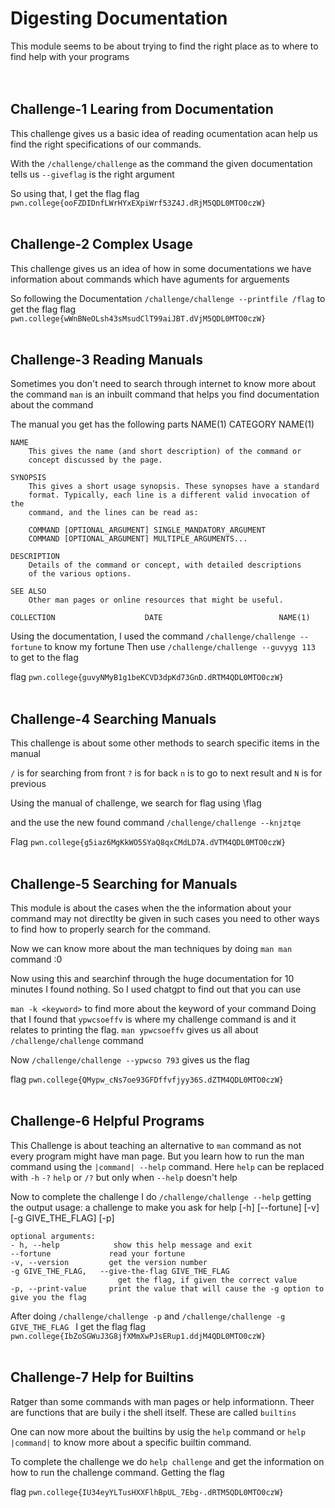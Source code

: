 # Digesting Documentation
This module seems to be about trying to find the right place as to where to find help with your programs
<br><br><br>

## Challenge-1 Learing from Documentation
This challenge gives us a basic idea of reading ocumentation acan help us find the right specifications of our commands.

With the `/challenge/challenge` as the command the given documentation tells us `--giveflag` is the right argument

So using that, I get the flag
flag `pwn.college{ooFZDIDnfLWrHYxEXpiWrf53Z4J.dRjM5QDL0MTO0czW}`
<br><br>

## Challenge-2 Complex Usage
This challenge gives us an idea of how in some documentations we have information about commands which have aguments for arguements

So following the Documentation
`/challenge/challenge --printfile /flag` to get the flag
flag `pwn.college{wWnBNeOLsh43sMsudClT99aiJBT.dVjM5QDL0MTO0czW}`
<br><br>

## Challenge-3 Reading Manuals
Sometimes you don't need to search through internet to know more about the command
`man` is an inbuilt command that helps you find documentation about the command

The manual you get has the following parts
    NAME(1)                           CATEGORY                          NAME(1)

    NAME
	    This gives the name (and short description) of the command or
        concept discussed by the page.

    SYNOPSIS
	    This gives a short usage synopsis. These synopses have a standard
        format. Typically, each line is a different valid invocation of the
        command, and the lines can be read as:

	    COMMAND [OPTIONAL_ARGUMENT] SINGLE_MANDATORY_ARGUMENT
	    COMMAND [OPTIONAL_ARGUMENT] MULTIPLE_ARGUMENTS...

    DESCRIPTION
	    Details of the command or concept, with detailed descriptions
        of the various options.

    SEE ALSO
	    Other man pages or online resources that might be useful.

    COLLECTION                    DATE                          NAME(1)

Using the documentation, I used the command `/challenge/challenge --fortune` to know my fortune
Then use `/challenge/challenge --guvyyg 113` to get to the flag

flag `pwn.college{guvyNMyB1g1beKCVD3dpKd73GnD.dRTM4QDL0MTO0czW}`
<br><br>

## Challenge-4 Searching Manuals
This challenge is about some other methods to search specific items in the manual

`/` is for searching from front `?` is for back
`n` is to go to next result and `N` is for previous

Using the manual of challenge, we search for flag using \flag

and the use the new found command
`/challenge/challenge --knjztqe`

Flag `pwn.college{g5iaz6MgKkWO5SYaQ8qxCMdLD7A.dVTM4QDL0MTO0czW}`
<br><br>

## Challenge-5 Searching for Manuals
This module is about the cases when the the  information about your command may not directlty be given in such cases you need to other ways to find how to properly search for the command.

Now we can know more about the man techniques by doing `man man` command
:0

 Now using this and searchinf through the huge documentation for 10 minutes I found nothing. So I used chatgpt to find out that you can use

`man -k <keyword>` to find more about the keyword of your command
Doing that I found that `ypwcsoeffv` is where my challenge command is and it relates to printing the flag. `man ypwcsoeffv` gives us all about `/challenge/challenge` command

Now `/challenge/challenge --ypwcso 793` gives us the flag

flag `pwn.college{QMypw_cNs7oe93GFDffvfjyy36S.dZTM4QDL0MTO0czW}`
<br><br>

## Challenge-6 Helpful Programs
This Challenge is about teaching an alternative to `man` command as not every program might have man page.
But you learn how to run the man command using the
` |command| --help ` command. 
Here `help` can be replaced with `-h` `-?` `help` or `/?` but only when `--help` doesn't help

Now to complete the challenge I do `/challenge/challenge --help` getting the output
    usage: a challenge to make you ask for help [-h] [--fortune] [-v]
                                            [-g GIVE_THE_FLAG] [-p]

    optional arguments:
    - h, --help            show this help message and exit
    --fortune             read your fortune
    -v, --version         get the version number
    -g GIVE_THE_FLAG,   --give-the-flag GIVE_THE_FLAG
                            get the flag, if given the correct value
    -p, --print-value     print the value that will cause the -g option to
    give you the flag

After doing `/challenge/challenge -p` and `/challenge/challenge -g GIVE_THE_FLAG ` I get the flag
flag `pwn.college{IbZoSGWuJ3G8jfXMmXwPJsERup1.ddjM4QDL0MTO0czW}`
<br><br>

## Challenge-7 Help for Builtins
Ratger than some commands with man pages or help informationn.
Theer are functions that are buily i the shell itself. These are called `builtins`

One can now more about the builtins by usig the `help` command or `help |command|` to know more about a specific builtin command.

To complete the challenge we do `help challenge` and get the information on  how to run the challenge command. Getting the flag

flag `pwn.college{IU34eyYLTusHXXFlhBpUL_7Ebg-.dRTM5QDL0MTO0czW}`
<br><br> 